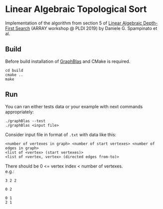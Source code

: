 # Linear Algebraic Topological Sort
Implementation of the algorithm from section 5 of [Linear Algebraic Depth-First Search](https://dl.acm.org/doi/10.1145/3315454.3329962) (ARRAY workshop @ PLDI 2019) by Daniele G. Spampinato et al.

## Build
Before build installation of [GraphBlas](https://graphblas.github.io/) and CMake is required.
```
cd build
cmake ..
make
```

## Run
You can ran either tests data or your example with next commands appropriately:
```
./graphBlas --test
./graphBlas <input file>
```

Consider input file in format of `.txt` with data like this:
```
<number of vertexes in graph> <number of start vertexes> <number of edges in graph>
<list of <vertex> (start vertexes)>
<list of <vertex, vertex> (directed edges from-to)>
```
There should be  0 <= vertex index < number of vertexes.  
e.g.:
```
3 2 2

0 2

0 1
2 1
```
